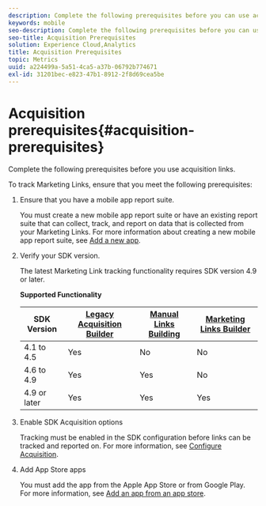 ```yaml
---
description: Complete the following prerequisites before you can use acquisition links.
keywords: mobile
seo-description: Complete the following prerequisites before you can use acquisition links.
seo-title: Acquisition Prerequisites
solution: Experience Cloud,Analytics
title: Acquisition Prerequisites
topic: Metrics
uuid: a224499a-5a51-4ca5-a37b-06792b774671
exl-id: 31201bec-e823-47b1-8912-2f8d69cea5be
---
```

# Acquisition prerequisites{#acquisition-prerequisites}

Complete the following prerequisites before you use acquisition links.

To track Marketing Links, ensure that you meet the following prerequisites:

1. Ensure that you have a mobile app report suite.

   You must create a new mobile app report suite or have an existing report suite that can collect, track, and report on data that is collected from your Marketing Links. For more information about creating a new mobile app report suite, see [Add a new app](/help/using/manage-apps/t-new-app.md). 

1. Verify your SDK version.

   The latest Marketing Link tracking functionality requires SDK version 4.9 or later. 

   **Supported Functionality**

   |SDK Version|[Legacy Acquisition Builder](/help/using/acquisition-main/c-marketing-links-builder/t-create-edit-adobe-links/c-use-legacy-acquisition-links/c-use-legacy-acquisition-links.md)|[Manual Links Building](/help/using/acquisition-main/c-marketing-links-builder/acquisition-link-manual.md)|[Marketing Links Builder](/help/using/acquisition-main/c-marketing-links-builder/c-marketing-links-builder.md)|
   |--- |--- |--- |--- |
   |4.1 to 4.5|Yes|No|No|
   |4.6 to 4.9|Yes|Yes|No|
   |4.9 or later|Yes|Yes|Yes|

1. Enable SDK Acquisition options

   Tracking must be enabled in the SDK configuration before links can be tracked and reported on. For more information, see [Configure Acquisition](/help/using/acquisition-main/t-enable-acquisition.md). 

1. Add App Store apps

   You must add the app from the Apple App Store or from Google Play. For more information, see [Add an app from an app store](/help/using/manage-apps/c-app-store/t-app-store-app.md).
